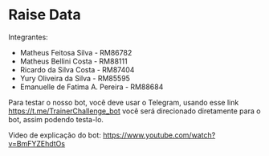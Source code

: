 # Raise Data

Integrantes:
* Matheus Feitosa Silva - RM86782
* Matheus Bellini Costa - RM88111
* Ricardo da Silva Costa - RM87404
* Yury Oliveira da Silva - RM85595
* Emanuelle de Fatima A. Pereira - RM88684


Para testar o nosso bot, você deve usar o Telegram, usando esse link https://t.me/TrainerChallenge_bot você será direcionado diretamente para o bot, assim podendo testa-lo. 

Video de explicação do bot: https://www.youtube.com/watch?v=BmFYZEhdtOs
